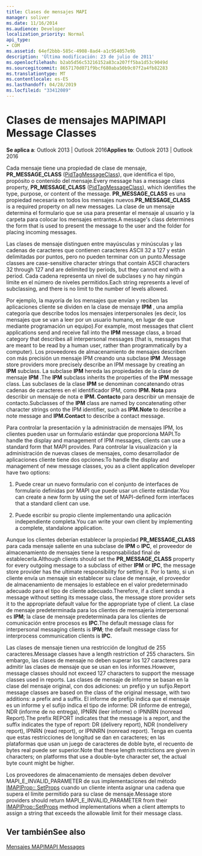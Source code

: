 ```yaml
---
title: Clases de mensajes MAPI
manager: soliver
ms.date: 11/16/2014
ms.audience: Developer
localization_priority: Normal
api_type:
- COM
ms.assetid: 64ef2bbb-585c-4908-8ad4-a1c954057e9b
description: 'Última modificación: 23 de julio de 2011'
ms.openlocfilehash: b2ab5d56c53216152a83ca207ff5ba1d53c9049d
ms.sourcegitcommit: 8657170d071f9bcf680aba50b9c07f2a4fb82283
ms.translationtype: MT
ms.contentlocale: es-ES
ms.lasthandoff: 04/28/2019
ms.locfileid: "33412089"
---
```

# <a name="mapi-message-classes"></a><span data-ttu-id="abea7-103">Clases de mensajes MAPI</span><span class="sxs-lookup"><span data-stu-id="abea7-103">MAPI Message Classes</span></span>

  
  
<span data-ttu-id="abea7-104">**Se aplica a**: Outlook 2013 | Outlook 2016</span><span class="sxs-lookup"><span data-stu-id="abea7-104">**Applies to**: Outlook 2013 | Outlook 2016</span></span> 
  
<span data-ttu-id="abea7-105">Cada mensaje tiene una propiedad de clase de mensaje, **PR_MESSAGE_CLASS** ([PidTagMessageClass](pidtagmessageclass-canonical-property.md)), que identifica el tipo, propósito o contenido del mensaje.</span><span class="sxs-lookup"><span data-stu-id="abea7-105">Every message has a message class property, **PR_MESSAGE_CLASS** ([PidTagMessageClass](pidtagmessageclass-canonical-property.md)), which identifies the type, purpose, or content of the message.</span></span> <span data-ttu-id="abea7-106">**PR_MESSAGE_CLASS** es una propiedad necesaria en todos los mensajes nuevos.</span><span class="sxs-lookup"><span data-stu-id="abea7-106">**PR_MESSAGE_CLASS** is a required property on all new messages.</span></span> <span data-ttu-id="abea7-107">La clase de un mensaje determina el formulario que se usa para presentar el mensaje al usuario y la carpeta para colocar los mensajes entrantes.</span><span class="sxs-lookup"><span data-stu-id="abea7-107">A message's class determines the form that is used to present the message to the user and the folder for placing incoming messages.</span></span> 
  
<span data-ttu-id="abea7-108">Las clases de mensaje distinguen entre mayúsculas y minúsculas y las cadenas de caracteres que contienen caracteres ASCII 32 a 127 y están delimitadas por puntos, pero no pueden terminar con un punto.</span><span class="sxs-lookup"><span data-stu-id="abea7-108">Message classes are case-sensitive character strings that contain ASCII characters 32 through 127 and are delimited by periods, but they cannot end with a period.</span></span> <span data-ttu-id="abea7-109">Cada cadena representa un nivel de subclases y no hay ningún límite en el número de niveles permitidos.</span><span class="sxs-lookup"><span data-stu-id="abea7-109">Each string represents a level of subclassing, and there is no limit to the number of levels allowed.</span></span> 
  
<span data-ttu-id="abea7-110">Por ejemplo, la mayoría de los mensajes que envían y reciben las aplicaciones cliente se dividen en la clase de mensaje **IPM** , una amplia categoría que describe todos los mensajes interpersonales (es decir, los mensajes que se van a leer por un usuario humano, en lugar de que mediante programación un equipo).</span><span class="sxs-lookup"><span data-stu-id="abea7-110">For example, most messages that client applications send and receive fall into the **IPM** message class, a broad category that describes all interpersonal messages (that is, messages that are meant to be read by a human user, rather than programmatically by a computer).</span></span> <span data-ttu-id="abea7-111">Los proveedores de almacenamiento de mensajes describen con más precisión un mensaje IPM creando una subclase **IPM** .</span><span class="sxs-lookup"><span data-stu-id="abea7-111">Message store providers more precisely describe an IPM message by creating an **IPM** subclass.</span></span> <span data-ttu-id="abea7-112">La subclase **IPM** hereda las propiedades de la clase de mensaje **IPM** .</span><span class="sxs-lookup"><span data-stu-id="abea7-112">The **IPM** subclass inherits the properties of the **IPM** message class.</span></span> <span data-ttu-id="abea7-113">Las subclases de la clase **IPM** se denominan concatenando otras cadenas de caracteres en el identificador IPM, como **IPM. Nota** para describir un mensaje de nota e **IPM. Contacto** para describir un mensaje de contacto.</span><span class="sxs-lookup"><span data-stu-id="abea7-113">Subclasses of the **IPM** class are named by concatenating other character strings onto the IPM identifier, such as **IPM.Note** to describe a note message and **IPM.Contact** to describe a contact message.</span></span> 
  
<span data-ttu-id="abea7-114">Para controlar la presentación y la administración de mensajes IPM, los clientes pueden usar un formulario estándar que proporciona MAPI.</span><span class="sxs-lookup"><span data-stu-id="abea7-114">To handle the display and management of IPM messages, clients can use a standard form that MAPI provides.</span></span> <span data-ttu-id="abea7-115">Para controlar la visualización y la administración de nuevas clases de mensajes, como desarrollador de aplicaciones cliente tiene dos opciones:</span><span class="sxs-lookup"><span data-stu-id="abea7-115">To handle the display and management of new message classes, you as a client application developer have two options:</span></span>
  
1. <span data-ttu-id="abea7-116">Puede crear un nuevo formulario con el conjunto de interfaces de formulario definidas por MAPI que puede usar un cliente estándar.</span><span class="sxs-lookup"><span data-stu-id="abea7-116">You can create a new form by using the set of MAPI-defined form interfaces that a standard client can use.</span></span>
    
2. <span data-ttu-id="abea7-117">Puede escribir su propio cliente implementando una aplicación independiente completa.</span><span class="sxs-lookup"><span data-stu-id="abea7-117">You can write your own client by implementing a complete, standalone application.</span></span> 
    
<span data-ttu-id="abea7-118">Aunque los clientes deberían establecer la propiedad **PR_MESSAGE_CLASS** para cada mensaje saliente en una subclase de **IPM** o **IPC**, el proveedor de almacenamiento de mensajes tiene la responsabilidad final de establecerla.</span><span class="sxs-lookup"><span data-stu-id="abea7-118">Although clients should set the **PR_MESSAGE_CLASS** property for every outgoing message to a subclass of either **IPM** or **IPC**, the message store provider has the ultimate responsibility for setting it.</span></span> <span data-ttu-id="abea7-119">Por lo tanto, si un cliente envía un mensaje sin establecer su clase de mensaje, el proveedor de almacenamiento de mensajes lo establece en el valor predeterminado adecuado para el tipo de cliente adecuado.</span><span class="sxs-lookup"><span data-stu-id="abea7-119">Therefore, if a client sends a message without setting its message class, the message store provider sets it to the appropriate default value for the appropriate type of client.</span></span> <span data-ttu-id="abea7-120">La clase de mensaje predeterminada para los clientes de mensajería interpersonal es **IPM**; la clase de mensaje predeterminada para los clientes de comunicación entre procesos es **IPC**.</span><span class="sxs-lookup"><span data-stu-id="abea7-120">The default message class for interpersonal messaging clients is **IPM**; the default message class for interprocess communication clients is **IPC**.</span></span> 
  
<span data-ttu-id="abea7-121">Las clases de mensaje tienen una restricción de longitud de 255 caracteres.</span><span class="sxs-lookup"><span data-stu-id="abea7-121">Message classes have a length restriction of 255 characters.</span></span> <span data-ttu-id="abea7-122">Sin embargo, las clases de mensaje no deben superar los 127 caracteres para admitir las clases de mensaje que se usan en los informes.</span><span class="sxs-lookup"><span data-stu-id="abea7-122">However, message classes should not exceed 127 characters to support the message classes used in reports.</span></span> <span data-ttu-id="abea7-123">Las clases de mensaje de informe se basan en la clase del mensaje original, con dos adiciones: un prefijo y un sufijo.</span><span class="sxs-lookup"><span data-stu-id="abea7-123">Report message classes are based on the class of the original message, with two additions: a prefix and a suffix.</span></span> <span data-ttu-id="abea7-124">El informe de prefijo indica que el mensaje es un informe y el sufijo indica el tipo de informe: DR (informe de entrega), NDR (informe de no entrega), IPNRN (leer informe) o IPNNRN (nonread Report).</span><span class="sxs-lookup"><span data-stu-id="abea7-124">The prefix REPORT indicates that the message is a report, and the suffix indicates the type of report: DR (delivery report), NDR (nondelivery report), IPNRN (read report), or IPNNRN (nonread report).</span></span> <span data-ttu-id="abea7-125">Tenga en cuenta que estas restricciones de longitud se dan en caracteres; en las plataformas que usan un juego de caracteres de doble byte, el recuento de bytes real puede ser superior.</span><span class="sxs-lookup"><span data-stu-id="abea7-125">Note that these length restrictions are given in characters; on platforms that use a double-byte character set, the actual byte count might be higher.</span></span> 
  
<span data-ttu-id="abea7-126">Los proveedores de almacenamiento de mensajes deben devolver MAPI_E_INVALID_PARAMETER de sus implementaciones del método [IMAPIProp:: SetProps](imapiprop-setprops.md) cuando un cliente intenta asignar una cadena que supera el límite permitido para su clase de mensaje.</span><span class="sxs-lookup"><span data-stu-id="abea7-126">Message store providers should return MAPI_E_INVALID_PARAMETER from their [IMAPIProp::SetProps](imapiprop-setprops.md) method implementations when a client attempts to assign a string that exceeds the allowable limit for their message class.</span></span> 
  
## <a name="see-also"></a><span data-ttu-id="abea7-127">Ver también</span><span class="sxs-lookup"><span data-stu-id="abea7-127">See also</span></span>



[<span data-ttu-id="abea7-128">Mensajes MAPI</span><span class="sxs-lookup"><span data-stu-id="abea7-128">MAPI Messages</span></span>](mapi-messages.md)

